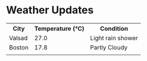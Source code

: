 # Weather Updates

<!-- WEATHER-UPDATE-START -->
<table><tr><th>City</th><th>Temperature (°C)</th><th>Condition</th></tr><tr><td>Valsad</td><td>27.0</td><td>Light rain shower</td></tr><tr><td>Boston</td><td>17.8</td><td>Partly Cloudy</td></tr><tr><td></td><td></td><td></td></tr></table>
<!-- WEATHER-UPDATE-END -->
